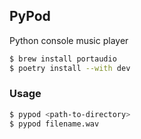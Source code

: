 ## PyPod

Python console music player

```bash
$ brew install portaudio
$ poetry install --with dev
```


### Usage
```bash
$ pypod <path-to-directory>
$ pypod filename.wav
```
